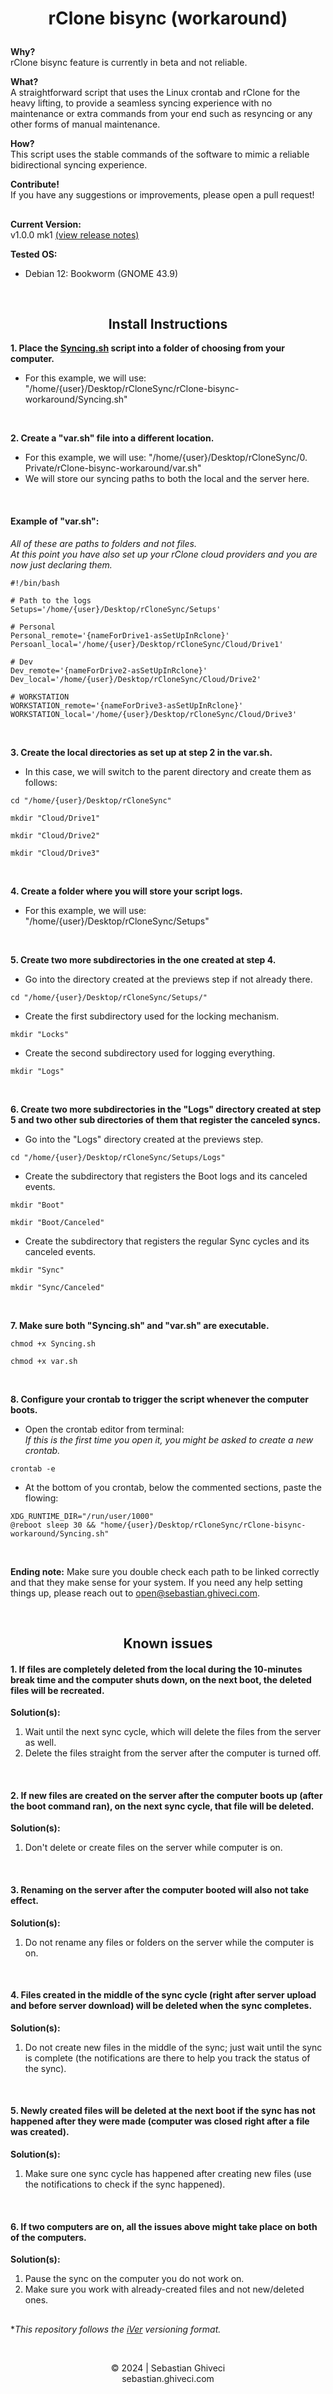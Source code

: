 # <p align="center"><b>rClone bisync (workaround)</b>

<b>Why?</b> <br>
rClone bisync feature is currently in beta and not reliable.

<b>What?</b> <br>
A straightforward script that uses the Linux crontab and rClone for the heavy lifting, to provide a seamless syncing experience with no maintenance or extra commands from your end such as resyncing or any other forms of manual maintenance.

<b>How?</b><br>
This script uses the stable commands of the software to mimic a reliable bidirectional syncing experience.

<b>Contribute!</b><br>
If you have any suggestions or improvements, please open a pull request!

##

<b>Current Version:</b><br>
v1.0.0 mk1 [(view release notes)](RELEASE.md)

<b>Tested OS:</b><br>
- Debian 12: Bookworm (GNOME 43.9)

<br>

<h2 align="center">Install Instructions</h2>

<b>1. Place the [Syncing.sh](Syncing.sh) script into a folder of choosing from your computer.</b><br>
- For this example, we will use: "/home/{user}/Desktop/rCloneSync/rClone-bisync-workaround/Syncing.sh"

<br>

<b>2. Create a "var.sh" file into a different location.</b><br>
- For this example, we will use: "/home/{user}/Desktop/rCloneSync/0. Private/rClone-bisync-workaround/var.sh"
- We will store our syncing paths to both the local and the server here.
<br>
<h4><b>Example of "var.sh":</b></h4>

*All of these are paths to folders and not files.*
<br>
*At this point you have also set up your rClone cloud providers and you are now just declaring them.*

```
#!/bin/bash

# Path to the logs
Setups='/home/{user}/Desktop/rCloneSync/Setups'

# Personal
Personal_remote='{nameForDrive1-asSetUpInRclone}'
Persoanl_local='/home/{user}/Desktop/rCloneSync/Cloud/Drive1'

# Dev
Dev_remote='{nameForDrive2-asSetUpInRclone}'
Dev_local='/home/{user}/Desktop/rCloneSync/Cloud/Drive2'

# WORKSTATION
WORKSTATION_remote='{nameForDrive3-asSetUpInRclone}'
WORKSTATION_local='/home/{user}/Desktop/rCloneSync/Cloud/Drive3'
```

<br>

<b>3. Create the local directories as set up at step 2 in the var.sh.</b><br>
- In this case, we will switch to the parent directory and create them as follows:
```
cd "/home/{user}/Desktop/rCloneSync"
```
```
mkdir "Cloud/Drive1"
```
```
mkdir "Cloud/Drive2"
```
```
mkdir "Cloud/Drive3"
```

<br>

<b>4. Create a folder where you will store your script logs.</b><br>
- For this example, we will use: "/home/{user}/Desktop/rCloneSync/Setups"

<br>

<b>5. Create two more subdirectories in the one created at step 4.</b><br>
- Go into the directory created at the previews step if not already there.
```
cd "/home/{user}/Desktop/rCloneSync/Setups/"
```

- Create the first subdirectory used for the locking mechanism.
```
mkdir "Locks"
```

- Create the second subdirectory used for logging everything.
```
mkdir "Logs"
```

<br>

<b>6. Create two more subdirectories in the "Logs" directory created at step 5 and two other sub directories of them that register the canceled syncs.</b><br>
- Go into the "Logs" directory created at the previews step.
```
cd "/home/{user}/Desktop/rCloneSync/Setups/Logs"
```

- Create the subdirectory that registers the Boot logs and its canceled events.
```
mkdir "Boot"
```

```
mkdir "Boot/Canceled"
```

- Create the subdirectory that registers the regular Sync cycles and its canceled events.
```
mkdir "Sync"
```
```
mkdir "Sync/Canceled"
```

<br>

<b>7. Make sure both "Syncing.sh" and "var.sh" are executable.</b><br>

```
chmod +x Syncing.sh
```
```
chmod +x var.sh
```

<br>

<b>8. Configure your crontab to trigger the script whenever the computer boots.</b><br>
- Open the crontab editor from terminal:<br>
*If this is the first time you open it, you might be asked to create a new crontab.*
```
crontab -e
```

- At the bottom of you crontab, below the commented sections, paste the flowing:<br>
```
XDG_RUNTIME_DIR="/run/user/1000"
@reboot sleep 30 && "home/{user}/Desktop/rCloneSync/rClone-bisync-workaround/Syncing.sh"
```
<br>

<b>Ending note:</b> Make sure you double check each path to be linked correctly and that they make sense for your system. If you need any help setting things up, please reach out to [open@sebastian.ghiveci.com](mailto:open@sebastian.ghiveci.com).

<br>

<h2 align="center">Known issues</h2>
<h4><b>1. If files are completely deleted from the local during the 10-minutes break time and the computer shuts down, on the next boot, the deleted files will be recreated.</b></h4>

<b>Solution(s):</b>
1. Wait until the next sync cycle, which will delete the files from the server as well.
2. Delete the files straight from the server after the computer is turned off.

<br>

<h4><b>2. If new files are created on the server after the computer boots up (after the boot command ran), on the next sync cycle, that file will be deleted.</b></h4>

<b>Solution(s):</b>
1. Don't delete or create files on the server while computer is on.

<br>

<h4><b>3. Renaming on the server after the computer booted will also not take effect.</b></h4>

<b>Solution(s):</b>
1. Do not rename any files or folders on the server while the computer is on.

<br>

<h4><b>4. Files created in the middle of the sync cycle (right after server upload and before server download) will be deleted when the sync completes.</b></h4>

<b>Solution(s):</b>
1. Do not create new files in the middle of the sync; just wait until the sync is complete (the notifications are there to help you track the status of the sync).

<br>

<h4><b>5. Newly created files will be deleted at the next boot if the sync has not happened after they were made (computer was closed right after a file was created).</b></h4>

<b>Solution(s):</b>
1. Make sure one sync cycle has happened after creating new files (use the notifications to check if the sync happened).

<br>

<h4><b>6. If two computers are on, all the issues above might take place on both of the computers.</b></h4>

<b>Solution(s):</b>
1. Pause the sync on the computer you do not work on.
2. Make sure you work with already-created files and not new/deleted ones.

##
**This repository follows the [iVer](https://github.com/frontfacer/iVer) versioning format.*

<br>
<p align="center">© 2024 | Sebastian Ghiveci<br/>sebastian.ghiveci.com<br>